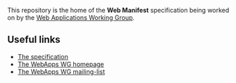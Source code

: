 This repository is the home of the **Web Manifest** specification being worked on by 
the [Web Applications Working Group](http://www.w3.org/2008/webapps/).

Useful links
-
* [The specification](http://w3c.github.io/manifest/)
* [The WebApps WG homepage](http://www.w3.org/2008/webapps/)
* [The WebApps WG mailing-list](http://lists.w3.org/Archives/Public/public-webapps/)
